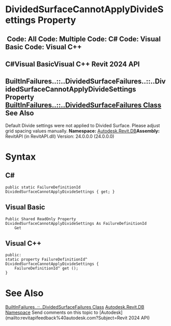 # DividedSurfaceCannotApplyDivideSettings Property

﻿
 Code: All Code: Multiple Code: C# Code: Visual Basic Code: Visual C++   
---  
C#Visual BasicVisual C++
Revit 2024 API  
---  
BuiltInFailures..::..DividedSurfaceFailures..::..DividedSurfaceCannotApplyDivideSettings Property   
[BuiltInFailures..::..DividedSurfaceFailures Class](6c670503-f89e-7ee3-1883-af2a9576f390.md "BuiltInFailures.DividedSurfaceFailures Class") See Also  
---  
Default Divide settings were not applied to Divided Surface. Please adjust grid spacing values manually. 
**Namespace:** [Autodesk.Revit.DB](87546ba7-461b-c646-cbb1-2cb8f5bff8b2.md "Autodesk.Revit.DB Namespace")**Assembly:** RevitAPI (in RevitAPI.dll) Version: 24.0.0.0 (24.0.0.0)
# Syntax
C#  
---  
```text
public static FailureDefinitionId DividedSurfaceCannotApplyDivideSettings { get; }
```
  
Visual Basic  
---  
```text
Public Shared ReadOnly Property DividedSurfaceCannotApplyDivideSettings As FailureDefinitionId
	Get
```
  
Visual C++  
---  
```text
public:
static property FailureDefinitionId^ DividedSurfaceCannotApplyDivideSettings {
	FailureDefinitionId^ get ();
}
```
  
# See Also
[BuiltInFailures..::..DividedSurfaceFailures Class](6c670503-f89e-7ee3-1883-af2a9576f390.md "BuiltInFailures.DividedSurfaceFailures Class")
[Autodesk.Revit.DB Namespace](87546ba7-461b-c646-cbb1-2cb8f5bff8b2.md "Autodesk.Revit.DB Namespace")
Send comments on this topic to [Autodesk](mailto:revitapifeedback%40autodesk.com?Subject=Revit 2024 API)